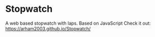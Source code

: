 # Stopwatch
A web based stopwatch with laps. Based on JavaScript
Check it out:
https://arham2003.github.io/Stopwatch/
